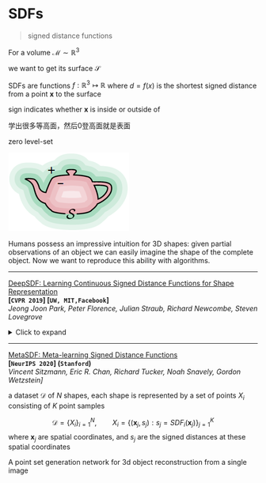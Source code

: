 # SDFs

> signed distance functions



For a volume $\mathcal{M} \sim \mathbb{R}^3$

we want to get its surface $\mathcal{S}$



SDFs are functions $f: \mathbb{R}^3 \mapsto \mathbb{R}$ where $d = f(x)$ is the shortest signed distance from a point $\mathbf{x}$ to the surface

sign indicates whether $\mathbf{x}$ is inside or outside of 



学出很多等高面，然后0登高面就是表面

zero level-set



![image-20210219111025930](https://raw.githubusercontent.com/yzy1996/Image-Hosting/master/20210219111027.png)

Humans possess an impressive intuition for 3D shapes: given partial observations of an object we can easily imagine the shape of the complete object. Now we want to reproduce this ability with algorithms.



---


<span id="DeepSDF"></span>
[DeepSDF: Learning Continuous Signed Distance Functions for Shape Representation](https://arxiv.org/abs/1901.05103)  
**[`CVPR 2019`] [`UW, MIT,Facebook`]**  
*Jeong Joon Park, Peter Florence, Julian Straub, Richard Newcombe, Steven Lovegrove*

<details><summary>Click to expand</summary><p>


<img src="https://raw.githubusercontent.com/yzy1996/Image-Hosting/master/20210225212510.png" alt="image-20210225212508695" style="zoom:50%;" />

> **Summary**

In this work, we introduce DeepSDF, a learned continuous Signed Distance Function (SDF) representation of a class of shapes that enables high quality shape representation, interpolation and completion from
partial and noisy 3D input data.

> **Details**

(from [DIT]())

It defines a surface as the level set of a signed distance field (SDF), e.g. $\mathcal{F}(\boldsymbol{p})=0$, where $\boldsymbol{p} \in \mathbb{R}^3$ donates a 3D point and $\mathcal{F}: \mathbb{R}^3 \mapsto \mathbb{R}$ is a function approximated using a deep neural network.

In practice, in order to represent multiple object instances using one neural network, the function $\mathcal{F}$ also takes a condition variable $\boldsymbol{c}$ as input and thus can be written as:
$$
\mathcal{F}(\boldsymbol{p}, \boldsymbol{c})=s: \boldsymbol{p} \in \mathbb{R}^{3}, \boldsymbol{c} \in \mathcal{X}, s \in \mathbb{R}
$$
The object surface can be extracted using [Marching Cube]().



$\boldsymbol{c}$ is a high-dimensional latent code and each shape instance has a unique code. All latent codes are firstly initialized with Gaussian noise and then optimized in parallel with network training.



**Learning the latent space of shapes.** Training a specific neural network for each shape is neither feasible nor very useful. Instead, we want a model that can represent a wide variety of shapes, discover their common properties, and embed them in a low dimensional latent space.

**Auto-decoder-based Training.** 

a dataset of $N$ shapes, each shape of $K$ point samples. 
$$
X_{i}=\left\{\left(\boldsymbol{x}_{j}, s_{j}\right): s_{j}=S D F^{i}\left(\boldsymbol{x}_{j}\right)\right\}, ~~~~i = 1, 2 ,\dots, N
$$
each shape is also paired with a latent code $\boldsymbol{z}_i$. In the latent shape-code space, we assume the prior distribution $p(\boldsymbol{z}_i)$ to be a zero-mean multivariate-Gaussian with a spherical covariance $\sigma^2I$.

hope the latent code space is a compact manifold in order to help converge to good solutions.



The SDF prediction $\tilde{s}_{j}=f_{\theta}\left(\boldsymbol{z}_{i}, \boldsymbol{x}_{j}\right)$ and the loss function $\mathcal{L}\left(\tilde{s}_{j}, s_{j}\right)$.

</p></details>

---

<span id="MetaSDF"></span>
[MetaSDF: Meta-learning Signed Distance Functions](https://arxiv.org/pdf/2006.09662.pdf)  
**[`NeurIPS 2020`] (`Stanford`)**  
*Vincent Sitzmann, Eric R. Chan, Richard Tucker, Noah Snavely, Gordon Wetzstein]*

a dataset $\mathcal{D}$ of $N$ shapes, each shape is represented by a set of points $X_i$ consisting of $K$ point samples


$$
\mathcal{D} = \{X_i\}_{i=1}^N, \qquad X_i = \{(\mathbf{x}_j, s_j):s_j = SDF_i(\mathbf{x}_j)\}_{j=1}^K
$$
where $\mathbf{x}_j$ are spatial coordinates, and $s_j$ are the signed distances at these spatial coordinates





A point set generation network for 3d object reconstruction from a single image